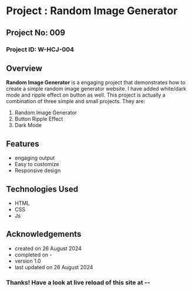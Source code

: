 # Project : Random Image Generator

## Project No: 009

### Project ID: W-HCJ-004

## Overview

**Random Image Generator** is a engaging project that demonstrates how to create a simple random image generator website. I have added white/dark mode and ripple effect on button as well. This project is actually a combination of three simple and small projects. They are:
1. Random Image Generator
2. Button Ripple Effect
3. Dark Mode

## Features

- engaging output
- Easy to customize
- Responsive design

## Technologies Used

- HTML
- CSS
- Js

## Acknowledgements

* created on 26 August 2024
* completed on -
* version 1.0
* last updated on 26 August 2024

### Thanks! Have a look at live reload of this site at --